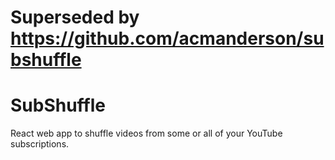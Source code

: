 # Superseded by https://github.com/acmanderson/subshuffle

# SubShuffle
React web app to shuffle videos from some or all of your YouTube subscriptions.
